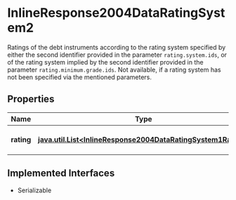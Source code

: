 

# InlineResponse2004DataRatingSystem2

Ratings of the debt instruments according to the rating system specified by either the second identifier provided in the parameter `rating.system.ids`, or of the rating system implied by the second identifier provided in the parameter `rating.minimum.grade.ids`. Not available, if a rating system has not been specified via the mentioned parameters.

## Properties

Name | Type | Description | Notes
------------ | ------------- | ------------- | -------------
**rating** | [**java.util.List&lt;InlineResponse2004DataRatingSystem1Rating&gt;**](InlineResponse2004DataRatingSystem1Rating.md) | List of rating grades. |  [optional]


## Implemented Interfaces

* Serializable



